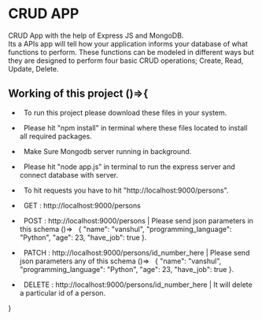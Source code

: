 # CRUD APP


CRUD App with the help of Express JS and MongoDB.  
Its a APIs app will tell how your application informs your database of what functions to perform. 
These functions can be modeled in different ways but they are designed to perform four basic CRUD operations; Create, Read, Update, Delete.


Working of this project ()=>{
-----------------------------

*   To run this project please download these files in your system.
*   Please hit "npm install" in terminal where these files located to install all required packages.
*   Make Sure Mongodb server running in background.
*   Please hit "node app.js" in terminal to run the express server and connect database with server.
*   To hit requests you have to hit "http://localhost:9000/persons".

*   GET : http://localhost:9000/persons
*   POST : http://localhost:9000/persons | Please send json parameters in this schema ()=>
    { "name": "vanshul", "programming_language": "Python", "age": 23, "have_job": true }.
*   PATCH : http://localhost:9000/persons/id_number_here | Please send json parameters any of this schema ()=>
    { "name": "vanshul", "programming_language": "Python", "age": 23, "have_job": true }.
*   DELETE : http://localhost:9000/persons/id_number_here | It will delete a particular id of a person.

}
